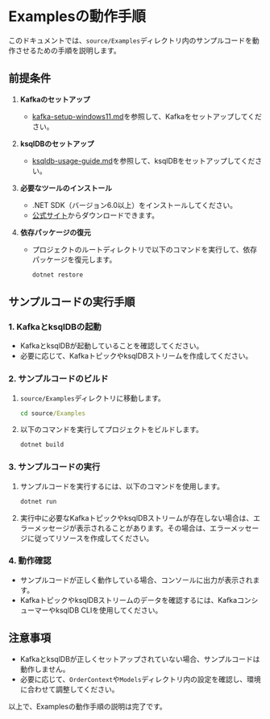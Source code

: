 # Examplesの動作手順

このドキュメントでは、`source/Examples`ディレクトリ内のサンプルコードを動作させるための手順を説明します。

## 前提条件
1. **Kafkaのセットアップ**
   - [kafka-setup-windows11.md](./kafka-setup-windows11.md)を参照して、Kafkaをセットアップしてください。

2. **ksqlDBのセットアップ**
   - [ksqldb-usage-guide.md](./ksqldb-usage-guide.md)を参照して、ksqlDBをセットアップしてください。

3. **必要なツールのインストール**
   - .NET SDK（バージョン6.0以上）をインストールしてください。
   - [公式サイト](https://dotnet.microsoft.com/download)からダウンロードできます。

4. **依存パッケージの復元**
   - プロジェクトのルートディレクトリで以下のコマンドを実行して、依存パッケージを復元します。
     ```cmd
     dotnet restore
     ```

## サンプルコードの実行手順

### 1. KafkaとksqlDBの起動
- KafkaとksqlDBが起動していることを確認してください。
- 必要に応じて、KafkaトピックやksqlDBストリームを作成してください。

### 2. サンプルコードのビルド
1. `source/Examples`ディレクトリに移動します。
   ```cmd
   cd source/Examples
   ```
2. 以下のコマンドを実行してプロジェクトをビルドします。
   ```cmd
   dotnet build
   ```

### 3. サンプルコードの実行
1. サンプルコードを実行するには、以下のコマンドを使用します。
   ```cmd
   dotnet run
   ```
2. 実行中に必要なKafkaトピックやksqlDBストリームが存在しない場合は、エラーメッセージが表示されることがあります。その場合は、エラーメッセージに従ってリソースを作成してください。

### 4. 動作確認
- サンプルコードが正しく動作している場合、コンソールに出力が表示されます。
- KafkaトピックやksqlDBストリームのデータを確認するには、KafkaコンシューマーやksqlDB CLIを使用してください。

## 注意事項
- KafkaとksqlDBが正しくセットアップされていない場合、サンプルコードは動作しません。
- 必要に応じて、`OrderContext`や`Models`ディレクトリ内の設定を確認し、環境に合わせて調整してください。

以上で、Examplesの動作手順の説明は完了です。